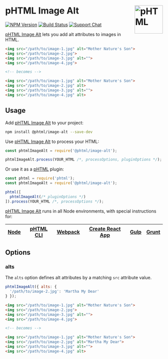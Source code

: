 # pHTML Image Alt [<img src="https://phtmlorg.github.io/phtml/logo.svg" alt="pHTML" width="90" height="90" align="right">][phtml]

[![NPM Version][npm-img]][npm-url]
[![Build Status][cli-img]][cli-url]
[![Support Chat][git-img]][git-url]

[pHTML Image Alt] lets you add alt attributes to images in HTML.

```html
<img src="/path/to/image-1.jpg" alt="Mother Nature's Son">
<img src="/path/to/image-2.jpg">
<img src="/path/to/image-3.jpg" alt="">
<img src="/path/to/image-4.jpg">

<!-- becomes -->

<img src="/path/to/image-1.jpg" alt="Mother Nature's Son">
<img src="/path/to/image-2.jpg" alt>
<img src="/path/to/image-3.jpg" alt="">
<img src="/path/to/image-4.jpg" alt>
```

## Usage

Add [pHTML Image Alt] to your project:

```bash
npm install @phtml/image-alt --save-dev
```

Use [pHTML Image Alt] to process your HTML:

```js
const phtmlImageAlt = require('@phtml/image-alt');

phtmlImageAlt.process(YOUR_HTML /*, processOptions, pluginOptions */);
```

Or use it as a [pHTML] plugin:

```js
const phtml = require('phtml');
const phtmlImageAlt = require('@phtml/image-alt');

phtml([
  phtmlImageAlt(/* pluginOptions */)
]).process(YOUR_HTML /*, processOptions */);
```

[pHTML Image Alt] runs in all Node environments, with special instructions for:

| [Node](INSTALL.md#node) | [pHTML CLI](INSTALL.md#phtml-cli) | [Webpack](INSTALL.md#webpack) | [Create React App](INSTALL.md#create-react-app) | [Gulp](INSTALL.md#gulp) | [Grunt](INSTALL.md#grunt) |
| --- | --- | --- | --- | --- | --- |

## Options

### alts

The `alts` option defines alt attributes by a matching `src` attribute value.

```js
phtmlImageAlt({ alts: {
  '/path/to/image-2.jpg': 'Martha My Dear'
} });
```

```html
<img src="/path/to/image-1.jpg" alt="Mother Nature's Son">
<img src="/path/to/image-2.jpg">
<img src="/path/to/image-3.jpg" alt="">
<img src="/path/to/image-4.jpg">

<!-- becomes -->

<img src="/path/to/image-1.jpg" alt="Mother Nature's Son">
<img src="/path/to/image-2.jpg" alt="Martha My Dear">
<img src="/path/to/image-3.jpg" alt="">
<img src="/path/to/image-4.jpg" alt>
```

[cli-img]: https://img.shields.io/travis/phtmlorg/phtml-image-alt.svg
[cli-url]: https://travis-ci.org/phtmlorg/phtml-image-alt
[git-img]: https://img.shields.io/badge/support-chat-blue.svg
[git-url]: https://gitter.im/phtmlorg/phtml
[npm-img]: https://img.shields.io/npm/v/@phtml/image-alt.svg
[npm-url]: https://www.npmjs.com/package/@phtml/image-alt

[pHTML]: https://github.com/phtmlorg/phtml
[pHTML Image Alt]: https://github.com/phtmlorg/phtml-image-alt
